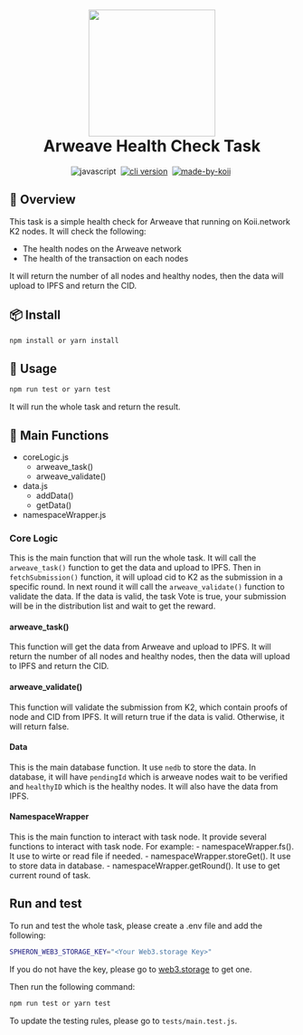 <h1 align="center">
  <img src="https://raw.githubusercontent.com/koii-network/koii.X/main/.github/images/koii_logo.svg" width="224px"/><br/>
  Arweave Health Check Task
</h1>
<p align="center">
  <img src="https://img.shields.io/badge/JavaScript-007ACC?style=flat&logo=javascript&logoColor=white" alt="javascript" />&nbsp;
   <a href="https://discord.gg/koii" target="_blank"><img src="https://img.shields.io/badge/Discord-7289DA?style=flat&logo=discord&logoColor=white" alt="cli version" /></a>&nbsp;
   <a href="http://koii.network/" target="_blank"> <img src="https://img.shields.io/badge/made%20by-koii-blue" alt="made-by-koii" /></a>&nbsp;
</p>

## 📖 Overview

This task is a simple health check for Arweave that running on Koii.network K2 nodes. It will check the following:

- The health nodes on the Arweave network
- The health of the transaction on each nodes

It will return the number of all nodes and healthy nodes, then the data will upload to IPFS and return the CID.

## 📦 Install

```bash
npm install or yarn install
```

## 🚀 Usage

```bash
npm run test or yarn test
```

It will run the whole task and return the result.

## 📝 Main Functions

- coreLogic.js
  - arweave_task()
  - arweave_validate()
- data.js
    - addData()
    - getData()
- namespaceWrapper.js

### Core Logic

This is the main function that will run the whole task. It will call the `arweave_task()` function to get the data and upload to IPFS. Then in `fetchSubmission()` function, it will upload cid to K2 as the submission in a specific round. In next round it will call the `arweave_validate()` function to validate the data. If the data is valid, the task Vote is true, your submission will be in the distribution list and wait to get the reward.

#### arweave_task()

This function will get the data from Arweave and upload to IPFS. It will return the number of all nodes and healthy nodes, then the data will upload to IPFS and return the CID.

#### arweave_validate()

This function will validate the submission from K2, which contain proofs of node and CID from IPFS. It will return true if the data is valid. Otherwise, it will return false.

#### Data

This is the main database function. It use `nedb` to store the data. In database, it will have `pendingId` which is arweave nodes wait to be verified and `healthyID` which is the healthy nodes. It will also have the data from IPFS.

#### NamespaceWrapper

This is the main function to interact with task node. It provide several functions to interact with task node. For example:
    - namespaceWrapper.fs(). It use to wirte or read file if needed.
    - namespaceWrapper.storeGet(). It use to store data in database.
    - namespaceWrapper.getRound(). It use to get current round of task.

## Run and test

To run and test the whole task, please create a .env file and add the following:

```bash
SPHERON_WEB3_STORAGE_KEY="<Your Web3.storage Key>"
```

If you do not have the key, please go to [web3.storage](https://web3.storage/) to get one.

Then run the following command:

```bash
npm run test or yarn test
```

To update the testing rules, please go to `tests/main.test.js`.